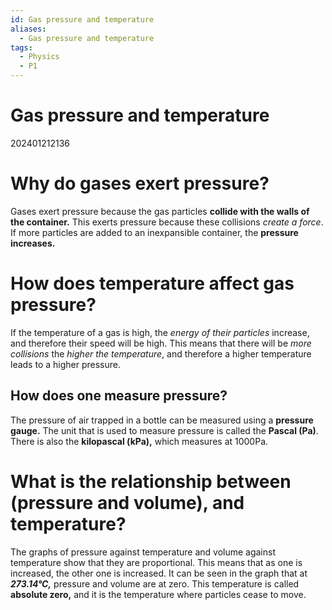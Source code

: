 ```yaml
---
id: Gas pressure and temperature
aliases:
  - Gas pressure and temperature
tags:
  - Physics
  - P1
---
```


# Gas pressure and temperature
202401212136

# Why do gases exert pressure?

Gases exert pressure because the gas particles **collide with the walls of the container.** This exerts pressure because these collisions *create a force*. If more particles are added to an inexpansible container, the **pressure increases.** 


# How does temperature affect gas pressure?

If the temperature of a gas is high, the *energy of their particles* increase, and therefore their speed will be high. This means that there will be *more collisions* the *higher the temperature*, and therefore a higher temperature leads to a higher pressure.

## How does one measure pressure?

The pressure of air trapped in a bottle can be measured using a **pressure gauge.** The unit that is used to measure pressure is called the **Pascal (Pa)**. There is also the **kilopascal (kPa),** which measures at 1000Pa.

# What is the relationship between (pressure and volume), and temperature?

The graphs of pressure against temperature and volume against temperature show that they are proportional. This means that as one is increased, the other one is increased. It can be seen in the graph that at ***273.14°C,*** pressure and volume are at zero. This temperature is called **absolute zero,** and it is the temperature where particles cease to move.
